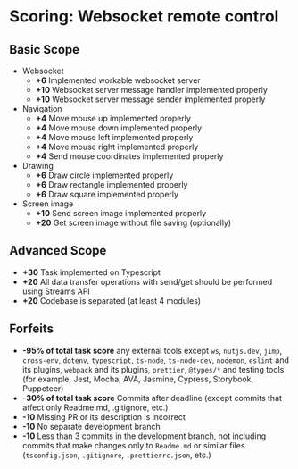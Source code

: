 # Scoring: Websocket remote control

## Basic Scope

- Websocket
    - **+6** Implemented workable websocket server
    - **+10** Websocket server message handler implemented properly
    - **+10** Websocket server message sender implemented properly
- Navigation
    - **+4** Move mouse up implemented properly
    - **+4** Move mouse down implemented properly
    - **+4** Move mouse left implemented properly
    - **+4** Move mouse right implemented properly
    - **+4** Send mouse coordinates implemented properly
- Drawing
    - **+6** Draw circle implemented properly
    - **+6** Draw rectangle implemented properly
    - **+6** Draw square implemented properly
- Screen image
    - **+10** Send screen image implemented properly
    - **+20** Get screen image without file saving (optionally) 

## Advanced Scope

- **+30** Task implemented on Typescript 
- **+20** All data transfer operations with send/get should be performed using Streams API
- **+20** Codebase is separated (at least 4 modules)

## Forfeits

- **-95% of total task score** any external tools except `ws`, `nutjs.dev`, `jimp`, `cross-env`, `dotenv`, `typescript`, `ts-node`, `ts-node-dev`, `nodemon`, `eslint` and its plugins, `webpack` and its plugins, `prettier`, `@types/*` and testing tools (for example, Jest, Mocha, AVA, Jasmine, Cypress, Storybook, Puppeteer)
- **-30% of total task score** Commits after deadline (except commits that affect only Readme.md, .gitignore, etc.)
- **-10** Missing PR or its description is incorrect
- **-10** No separate development branch
- **-10** Less than 3 commits in the development branch, not including commits that make changes only to `Readme.md` or similar files (`tsconfig.json`, `.gitignore`, `.prettierrc.json`, etc.)
